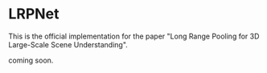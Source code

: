 # LRPNet
This is the official implementation for the paper "Long Range Pooling for 3D Large-Scale Scene Understanding".

coming soon.
